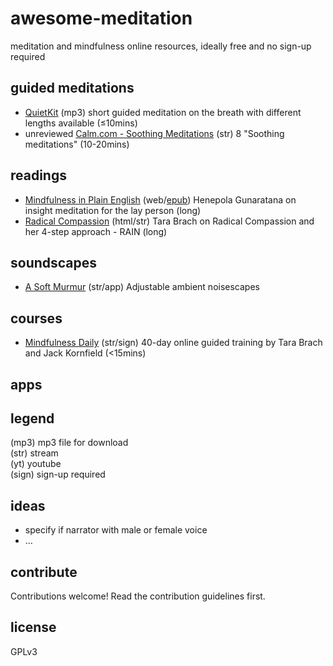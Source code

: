 # awesome-meditation
meditation and mindfulness online resources, ideally free and no sign-up required

## guided meditations
* [QuietKit](https://www.quietkit.com) (mp3) short guided meditation on the breath with different lengths available (≤10mins)
* unreviewed [Calm.com - Soothing Meditations](https://www.calm.com/blog/take-a-deep-breath) (str) 8 "Soothing meditations" (10-20mins)


## readings
* [Mindfulness in Plain English](https://mindfulness-in-plain-english.github.io/) (web/[epub](https://jared.updike.org/posts/2019-04-02-meditation-in-plain-english.html)) Henepola Gunaratana on insight meditation for the lay person (long)
* [Radical Compassion](https://insighttimer.com/blog/radical-compassion-part-1-loving-ourselves-and-our-world-into-healing/) (html/str) Tara Brach on Radical Compassion and her 4-step approach - RAIN (long)


## soundscapes
* [A Soft Murmur](https://asoftmurmur.com/) (str/app) Adjustable ambient noisescapes

## courses
* [Mindfulness Daily](https://www.tarabrach.com/mindfulness-daily/) (str/sign) 40-day online guided training by Tara Brach and Jack Kornfield (<15mins)

## apps

## legend
(mp3) mp3 file for download  
(str) stream  
(yt) youtube  
(sign) sign-up required

## ideas
* specify if narrator with male or female voice
* …

## contribute
Contributions welcome! Read the contribution guidelines first.

## license
GPLv3
